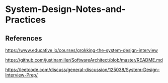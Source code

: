 # System-Design-Notes-and-Practices
  
## References  
  
https://www.educative.io/courses/grokking-the-system-design-interview  
  
https://github.com/justinamiller/SoftwareArchitect/blob/master/README.md  
  
https://leetcode.com/discuss/general-discussion/125038/System-Design-Interview-Prep/  